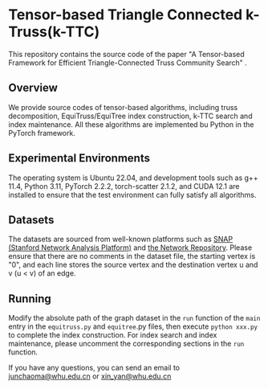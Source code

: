 # Tensor-based Triangle Connected k-Truss(k-TTC)
This repository contains the source code of the paper "A Tensor-based Framework for Efficient Triangle-Connected Truss Community Search" .

## Overview
We provide source codes of tensor-based algorithms, including truss decomposition, EquiTruss/EquiTree index construction, k-TTC search and index maintenance. All these algorithms are implemented bu Python in the PyTorch framework.

## Experimental Environments
The operating system is Ubuntu 22.04, and development tools such
as g++ 11.4, Python 3.11, PyTorch 2.2.2, torch-scatter 2.1.2, and
CUDA 12.1 are installed to ensure that the test environment can
fully satisfy all algorithms. 

## Datasets
The datasets are sourced from well-known platforms such as
[SNAP (Stanford Network Analysis Platform)](https://snap.stanford.edu/data/) and [the Network Repository](https://networkrepository.com/index.php). Please ensure that there are no comments in the dataset file, the starting vertex is "0", and each line stores the source vertex and the destination vertex u and v (u < v) of an edge.

## Running
Modify the absolute path of the graph dataset in the `run` function of the `main` entry in the `equitruss.py` and `equitree`.py files, then execute `python xxx.py` to complete the index construction. For index search and index maintenance, please uncomment the corresponding sections in the `run` function.

If you have any questions, you can send an email to junchaoma@whu.edu.cn or xin_yan@whu.edu.cn
